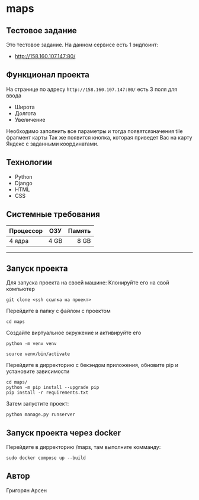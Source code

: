 # maps
## Тестовое задание

Это тестовое задание.
На данном сервисе есть 1 эндпоинт:
- http://158.160.107.147:80/


## Функционал проекта
На странице по адресу `http://158.160.107.147:80/` есть 3 поля для ввода
- Широта
- Долгота
- Увеличение

Необходимо заполнить все параметры и тогда появятсязначения tile фрагмент карты
Так же появится кнопка, которая приведет Вас на карту Яндекс с заданными координатами.

## Технологии
- Python
- Django
- HTML
- CSS

## Системные требования

| Процессор  | ОЗУ  | Память |
| :------------ |:---------------:| -----:|
| 4 ядра      | 4 GB | 8 GB |
                
----

## Запуск проекта
Для запуска проекта на своей машине:
Клонируйте его на свой компьютер

`git clone <ssh ссылка на проект>`

Перейдите в папку с файлом с проектом

`cd maps`

Создайте виртуальное окружение и активируйте его

`python -m venv venv`

`source venv/bin/activate`

Перейдите в дирректорию с бекэндом приложения, обновите pip и установите зависимости
```
cd maps/
python -m pip install --upgrade pip
pip install -r requirements.txt
```
Затем запустите проект:
```
python manage.py runserver
```

## Запуск проекта через docker

Перейдите в дирректорию /maps, там выполните комманду:

```
sudo docker compose up --build 
```

## Автор
Григорян Арсен
